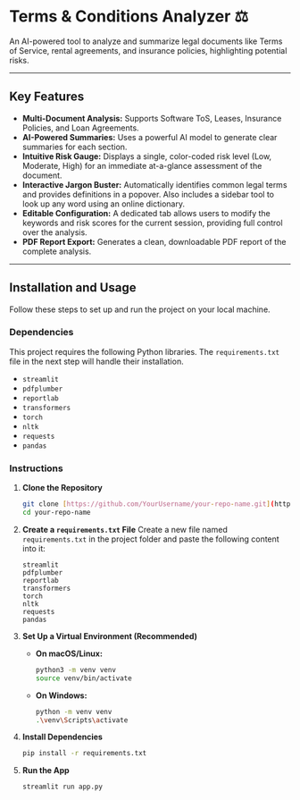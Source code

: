 # Terms & Conditions Analyzer ⚖️

An AI-powered tool to analyze and summarize legal documents like Terms of Service, rental agreements, and insurance policies, highlighting potential risks.

---

## Key Features

* **Multi-Document Analysis:** Supports Software ToS, Leases, Insurance Policies, and Loan Agreements.
* **AI-Powered Summaries:** Uses a powerful AI model to generate clear summaries for each section.
* **Intuitive Risk Gauge:** Displays a single, color-coded risk level (Low, Moderate, High) for an immediate at-a-glance assessment of the document.
* **Interactive Jargon Buster:** Automatically identifies common legal terms and provides definitions in a popover. Also includes a sidebar tool to look up any word using an online dictionary.
* **Editable Configuration:** A dedicated tab allows users to modify the keywords and risk scores for the current session, providing full control over the analysis.
* **PDF Report Export:** Generates a clean, downloadable PDF report of the complete analysis.

---

## Installation and Usage

Follow these steps to set up and run the project on your local machine.

### Dependencies

This project requires the following Python libraries. The `requirements.txt` file in the next step will handle their installation.

* `streamlit`
* `pdfplumber`
* `reportlab`
* `transformers`
* `torch`
* `nltk`
* `requests`
* `pandas`

### Instructions

1.  **Clone the Repository**
    ```bash
    git clone [https://github.com/YourUsername/your-repo-name.git](https://github.com/YourUsername/your-repo-name.git)
    cd your-repo-name
    ```

2.  **Create a `requirements.txt` File**
    Create a new file named `requirements.txt` in the project folder and paste the following content into it:
    ```text
    streamlit
    pdfplumber
    reportlab
    transformers
    torch
    nltk
    requests
    pandas
    ```

3.  **Set Up a Virtual Environment (Recommended)**
    * **On macOS/Linux:**
        ```bash
        python3 -m venv venv
        source venv/bin/activate
        ```
    * **On Windows:**
        ```bash
        python -m venv venv
        .\venv\Scripts\activate
        ```

4.  **Install Dependencies**
    ```bash
    pip install -r requirements.txt
    ```

5.  **Run the App**
    ```bash
    streamlit run app.py
    ```